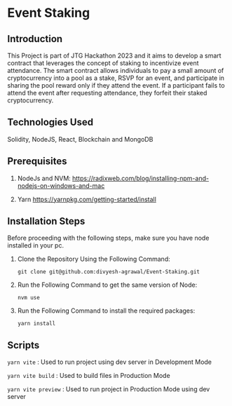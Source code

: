 # Event Staking

## Introduction

This Project is part of JTG Hackathon 2023 and it aims to develop a smart contract that leverages the concept of staking to incentivize event attendance. The smart contract allows individuals to pay a small amount of cryptocurrency into a pool as a stake, RSVP for an event, and participate in sharing the pool reward only if they attend the event. If a participant fails to attend the event after requesting attendance, they forfeit their staked cryptocurrency.

## Technologies Used

Solidity, NodeJS, React, Blockchain and MongoDB

## Prerequisites

1. NodeJs and NVM:
   https://radixweb.com/blog/installing-npm-and-nodejs-on-windows-and-mac

2. Yarn
   https://yarnpkg.com/getting-started/install

## Installation Steps

Before proceeding with the following steps, make sure you have node installed in your pc.

1. Clone the Repository Using the Following Command:

   `git clone git@github.com:divyesh-agrawal/Event-Staking.git`

2. Run the Following Command to get the same version of Node:

   `nvm use`

3. Run the Following Command to install the required packages:

   `yarn install`

## Scripts

`yarn vite` : Used to run project using dev server in Development Mode

`yarn vite build` : Used to build files in Production Mode

`yarn vite preview` : Used to run project in Production Mode using dev server
